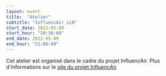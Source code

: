 ```yaml
---
layout: event
title:  "Atelier"
subtitle: "InfluencAir LLN"
start_date: 2022-05-09
start_hour: "20:30:00"
end_date: 2022-05-09
end_hour: "22:00:00"
---
```


Cet atelier est organisé dans le cadre du projet InfluencAir. Plus d'informations sur le [site du projet InfluencAir][influencair].

[influencair]: https://www.openhub.be/influencair-lln

